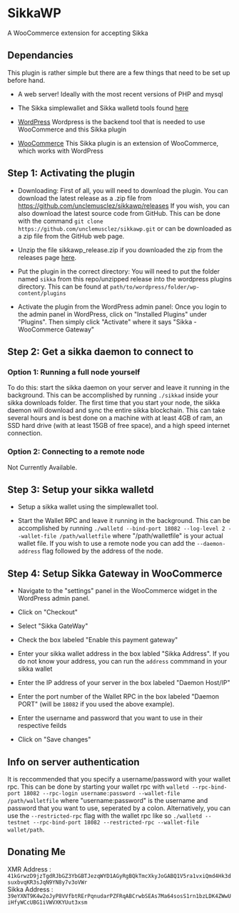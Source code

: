 # SikkaWP
A WooCommerce extension for accepting Sikka

## Dependancies
This plugin is rather simple but there are a few things that need to be set up before hand.

* A web server! Ideally with the most recent versions of PHP and mysql

* The Sikka simplewallet and Sikka walletd tools found [here](http://getsikka.org/)

* [WordPress](https://wordpress.org)
Wordpress is the backend tool that is needed to use WooCommerce and this Sikka plugin

* [WooCommerce](https://woocommerce.com)
This Sikka plugin is an extension of WooCommerce, which works with WordPress

## Step 1: Activating the plugin
* Downloading: First of all, you will need to download the plugin. You can download the latest release as a .zip file from https://github.com/unclemusclez/sikkawp/releases If you wish, you can also download the latest source code from GitHub. This can be done with the command `git clone https://github.com/unclemusclez/sikkawp.git` or can be downloaded as a zip file from the GitHub web page.

* Unzip the file sikkawp_release.zip if you downloaded the zip from the releases page [here](https://github.com/unclemusclez/sikkawp/releases).

* Put the plugin in the correct directory: You will need to put the folder named `sikka` from this repo/unzipped release into the wordpress plugins directory. This can be found at `path/to/wordpress/folder/wp-content/plugins`

* Activate the plugin from the WordPress admin panel: Once you login to the admin panel in WordPress, click on "Installed Plugins" under "Plugins". Then simply click "Activate" where it says "Sikka - WooCommerce Gateway"

## Step 2: Get a sikka daemon to connect to

### Option 1: Running a full node yourself

To do this: start the sikka daemon on your server and leave it running in the background. This can be accomplished by running `./sikkad` inside your sikka downloads folder. The first time that you start your node, the sikka daemon will download  and sync the entire sikka blockchain. This can take several hours and is best done on a machine with at least 4GB of ram, an SSD hard drive (with at least 15GB of free space), and a high speed internet connection.

### Option 2: Connecting to a remote node
Not Currently Available. 

## Step 3: Setup your  sikka walletd

* Setup a sikka wallet using the simplewallet tool.

* Start the Wallet RPC and leave it running in the background. This can be accomplished by running `./walletd --bind-port 18082 --log-level 2 --wallet-file /path/walletfile` where "/path/walletfile" is your actual wallet file. If you wish to use a remote node you can add the `--daemon-address` flag followed by the address of the node.

## Step 4: Setup Sikka Gateway in WooCommerce

* Navigate to the "settings" panel in the WooCommerce widget in the WordPress admin panel.

* Click on "Checkout"

* Select "Sikka GateWay"

* Check the box labeled "Enable this payment gateway"

* Enter your sikka wallet address in the box labled "Sikka Address". If you do not know your address, you can run the `address` commmand in your sikka wallet

* Enter the IP address of your server in the box labeled "Daemon Host/IP"

* Enter the port number of the Wallet RPC in the box labeled "Daemon PORT" (will be `18082` if you used the above example).

* Enter the username and password that you want to use in their respective feilds

* Click on "Save changes"

## Info on server authentication
It is reccommended that you specify a username/password with your wallet rpc. This can be done by starting your wallet rpc with `walletd --rpc-bind-port 18082 --rpc-login username:password --wallet-file /path/walletfile` where "username:password" is the username and password that you want to use, seperated by a colon. Alternatively, you can use the `--restricted-rpc` flag with the wallet rpc like so `./walletd --testnet --rpc-bind-port 18082 --restricted-rpc --wallet-file wallet/path`.

## Donating Me
XMR Address   : `41kGrwzD9jzTgdRJbGZ3YbGBTJezqWYD1AGyRgBQkTmcXkyJoGABQ1V5ra1vxiQmd4Hk3dsuxbvqKR3sJqN9YN8y7v3oVWr`   
Sikka Address : `39eYXNT9K4w2oJyP8VVfbtRErPqnudarPZFRqABCrwbSEAs7Ma64sosS1rn1bzLDK4ZWwUiHfyWCcUBG1iVWVXKYUut3xsm`  
